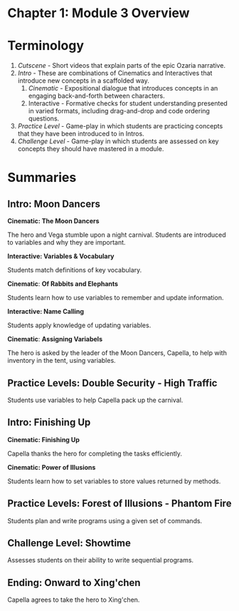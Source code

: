 # Chapter 1: Module 3 Overview

# **Terminology**

1. _Cutscene_ - Short videos that explain parts of the epic Ozaria narrative.
1. _Intro_ - These are combinations of Cinematics and Interactives that introduce new concepts in a scaffolded way. 
    1. _Cinematic_ - Expositional dialogue that introduces concepts in an engaging back-and-forth between characters.
    1. Interactive - Formative checks for student understanding presented in varied formats, including drag-and-drop and code ordering questions.
1. _Practice Level_ - Game-play in which students are practicing concepts that they have been introduced to in Intros.
1. _Challenge Level_ - Game-play in which students are assessed on key concepts they should have mastered in a module.

# Summaries

## Intro: Moon Dancers

**Cinematic: The Moon Dancers**

The hero and Vega stumble upon a night carnival. Students are introduced to variables and why they are important.

**Interactive: Variables &amp; Vocabulary**

Students match definitions of key vocabulary.

**Cinematic**: **Of Rabbits and Elephants**

Students learn how to use variables to remember and update information.

**Interactive: Name Calling**

Students apply knowledge of updating variables.

**Cinematic**: **Assigning Variabels**

The hero is asked by the leader of the Moon Dancers, Capella, to help with inventory in the tent, using variables.

## Practice Levels: Double Security - High Traffic

Students use variables to help Capella pack up the carnival.

## Intro: Finishing Up

**Cinematic: Finishing Up**

Capella thanks the hero for completing the tasks efficiently.

**Cinematic: Power of Illusions**

Students learn how to set variables to store values returned by methods.

## Practice Levels: Forest of Illusions - Phantom Fire

Students plan and write programs using a given set of commands.

## Challenge Level: Showtime

Assesses students on their ability to write sequential programs.

## Ending: Onward to Xing&#39;chen

Capella agrees to take the hero to Xing&#39;chen.
